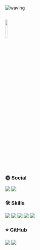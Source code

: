 ![waving](https://capsule-render.vercel.app/api?type=waving&height=130&&fontAlign=80&fontAlignY=40&color=gradient)

## <img src="https://raw.githubusercontent.com/Tarikul-Islam-Anik/Animated-Fluent-Emojis/master/Emojis/Animals/Rabbit Face.png" width="12%">

### 🌞 Social
<a href="mailto:redzisu@gmail.com"><img src="https://img.shields.io/badge/redzisu@gmail.com-EA4335?style=flat&logo=Gmail&logoColor=white"></a>
<a href="https://velog.io/@redzisu/posts"><img src="https://img.shields.io/badge/Velog-20C997?style=flat&logo=Velog&logoColor=white"></a>

### 🛠️ Skills
<img src="https://img.shields.io/badge/Java-ED8B00?style=flat&logo=openjdk&logoColor=white"></img>
<img src="https://img.shields.io/badge/JavaScript-F7DF1E?style=flat&logo=javascript&logoColor=black"></img>
<img src="https://img.shields.io/badge/python-3670A0?style=flat&logo=python&logoColor=ffdd54"></img>
<img src="https://img.shields.io/badge/Spring-6DB33F?style=flat&logo=spring&logoColor=white"></img>
<img src="https://img.shields.io/badge/Websqaure5-1A428A?style=flat"></img>


### ⭐ GitHub
![](http://github-profile-summary-cards.vercel.app/api/cards/stats?username=redzisu&theme=swift)
![](http://github-profile-summary-cards.vercel.app/api/cards/productive-time?username=redzisu&theme=swift&utcOffset=8)
